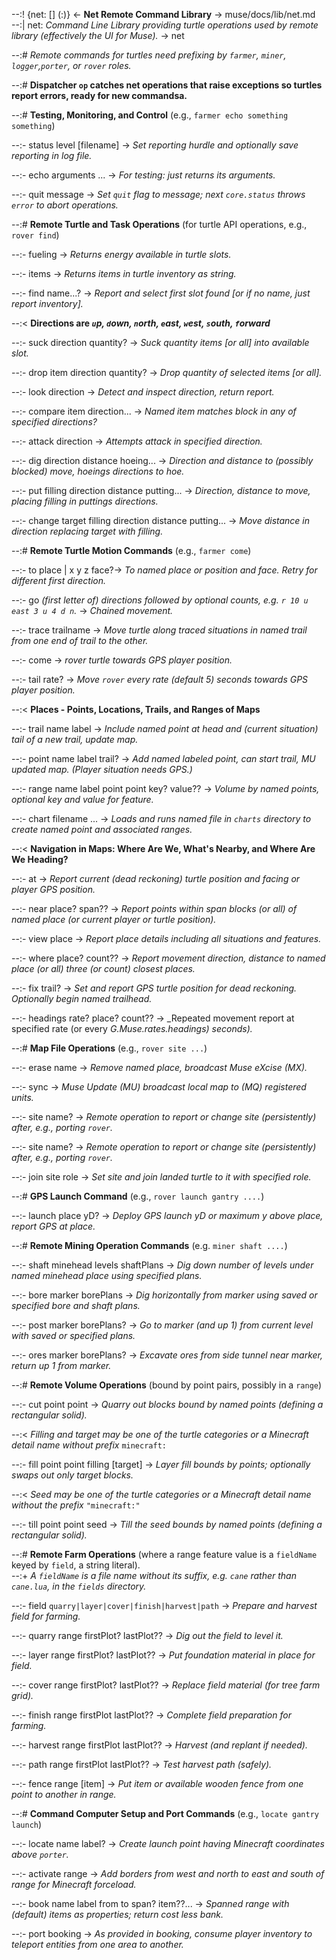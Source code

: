 --:! {net: [] (:)} <- **Net Remote Command Library** -> muse/docs/lib/net.md      
--:| net: _Command Line Library providing turtle operations used by remote library (effectively the UI for Muse)._ -> net  

--:# _Remote commands for turtles need prefixing by `farmer`, `miner`, `logger`,`porter`,  or `rover` roles._  

--:# **Dispatcher `op` catches net operations that raise exceptions so turtles report errors, ready for new commandsa.**  

--:# **Testing, Monitoring, and Control** (e.g., `farmer echo something something`)  

--:- status level [filename] -> _Set reporting hurdle and optionally save reporting in log file._  

--:- echo arguments ... -> _For testing: just returns its arguments._  

--:- quit message -> _Set `quit` flag to message; next `core.status` throws `error` to abort operations._  

--:# **Remote Turtle and Task Operations** (for turtle API operations, e.g., `rover find`)  

--:- fueling -> _Returns energy available in turtle slots._  

--:- items -> _Returns items in turtle inventory as string._  

--:- find name...? -> _Report and select first slot found [or if no name, just report inventory]._  

--:< **Directions are  _`u`p, `d`own, `n`orth, `e`ast, `w`est, `s`outh, `f`orward_**  

--:- suck direction quantity? -> _Suck quantity items [or all] into available slot._   

--:- drop item direction quantity? -> _Drop quantity of selected items [or all]._   

--:- look direction -> _Detect and inspect direction, return report._  

--:- compare item direction... -> _Named item matches block in any of specified directions?_  

--:- attack direction -> _Attempts attack in specified direction._   

--:- dig direction distance hoeing... -> _Direction and distance to (possibly blocked) move, hoeings directions to hoe._  

--:- put filling direction distance putting... -> _Direction, distance to move, placing filling in puttings directions._  

--:- change target filling direction distance putting... -> _Move distance in direction replacing target with filling._  

--:# **Remote Turtle Motion Commands** (e.g., `farmer come`)  

--:- to place | x y z face?-> _To named place or position and face. Retry for different first direction._   

--:- go _(first letter of) directions followed by optional counts, e.g. `r 10 u east 3 u 4 d n`._ -> _Chained movement._  

--:- trace trailname ->  _Move turtle along traced situations in named trail from one end of trail to the other._  

--:- come -> _rover turtle towards GPS player position._  

--:- tail rate? -> _Move `rover` every rate (default 5) seconds towards GPS player position._  

--:< **Places - Points, Locations, Trails, and Ranges of Maps**  

--:- trail name label -> _Include named point at head and (current situation) tail of a new trail, update map._   

--:- point name label trail? -> _Add named labeled point, can start trail, MU updated map. (Player situation needs GPS.)_   

--:- range name label point point key? value?? -> _Volume by named points, optional key and value for feature._   

--:- chart filename ... -> _Loads and runs named file in `charts` directory to create named point and associated ranges._  

--:< **Navigation in Maps: Where Are We, What's Nearby, and Where Are We Heading?**  

--:- at -> _Report current (dead reckoning) turtle position and facing or player GPS position._   

--:- near place? span?? -> _Report points within span blocks (or all) of named place (or current player or turtle position)._  

--:- view place -> _Report place details including all situations and features._  

--:- where place? count?? -> _Report movement direction, distance to named place (or all) three (or count) closest places._   

--:- fix trail? -> _Set and report GPS turtle position for dead reckoning. Optionally begin named trailhead._  

--:- headings rate? place? count?? -> _Repeated movement report at specified rate (or every _G.Muse.rates.headings) seconds)._  

--:# **Map File Operations** (e.g., `rover site ...`)  

--:- erase name -> _Remove named place, broadcast Muse eXcise (MX)._  

--:- sync -> _Muse Update (MU) broadcast local map to (MQ) registered units._  

--:- site name? -> _Remote operation to report or change site (persistently) after, e.g., porting `rover`._  

--:- site name? -> _Remote operation to report or change site (persistently) after, e.g., porting `rover`._  

--:- join site role -> _Set site and join landed turtle to it with specified role._  

--:# **GPS Launch Command** (e.g., `rover launch gantry ....`)  

--:- launch place yD? -> _Deploy GPS launch yD or maximum y above place, report GPS at place._  

--:# **Remote Mining Operation Commands** (e.g. `miner shaft ....`)  

--:- shaft minehead levels shaftPlans -> _Dig down number of levels under named minehead place using specified plans._  

--:- bore marker borePlans  -> _Dig horizontally from marker using saved or specified bore and shaft plans._   

--:- post marker borePlans?  -> _Go to marker (and up 1) from current level with saved or specified plans._  

--:- ores marker borePlans?  -> _Excavate ores from side tunnel near marker, return up 1 from marker._  

--:# **Remote Volume Operations** (bound by point pairs, possibly in a `range`)  

--:- cut point point -> _Quarry out blocks bound by named points (defining a rectangular solid)._  

--:< _Filling and target may be one of the turtle categories or a Minecraft detail name without prefix_ `minecraft:`   

--:- fill point point filling [target] -> _Layer fill bounds by points; optionally swaps out only target blocks._  

--:< _Seed may be one of the turtle categories or a Minecraft detail name without the prefix_ `"minecraft:"`  

--:- till point point seed -> _Till the seed bounds by named points (defining a rectangular solid)._  

--:# **Remote Farm Operations** (where a range feature value is a `fieldName` keyed by `field`, a string literal).    
--:+ _A `fieldName` is a file name without its suffix, e.g. `cane` rather than `cane.lua`, in the `fields` directory._  

--:- field `quarry|layer|cover|finish|harvest|path` -> _Prepare and harvest field for farming._   

--:- quarry range firstPlot? lastPlot?? -> _Dig out the field to level it._  

--:- layer range firstPlot? lastPlot?? -> _Put foundation material in place for field._  

--:- cover range firstPlot? lastPlot?? -> _Replace field material (for tree farm grid)._  

--:- finish range firstPlot lastPlot?? -> _Complete field preparation for farming._  

--:- harvest range firstPlot lastPlot?? -> _Harvest (and replant if needed)._  

--:- path range firstPlot lastPlot?? -> _Test harvest path (safely)._  

--:- fence range [item] -> _Put item or available wooden fence from one point to another in range._  

--:# **Command Computer Setup and Port Commands** (e.g., `locate gantry launch`)  

--:- locate name label? -> _Create launch point having Minecraft coordinates above `porter`._  

--:- activate range -> _Add borders from west and north to east and south of range for Minecraft forceload._  

--:- book name label from to span? item??... ->  _Spanned range with (default) items as properties; return cost less bank._  

--:- port booking -> _As provided in booking, consume player inventory to teleport entities from one area to another._  